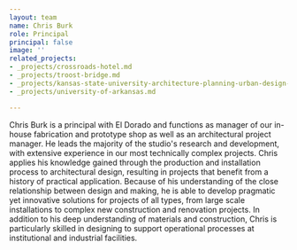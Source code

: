 ```yaml
---
layout: team
name: Chris Burk
role: Principal
principal: false
image: ''
related_projects:
- _projects/crossroads-hotel.md
- _projects/troost-bridge.md
- _projects/kansas-state-university-architecture-planning-urban-design-regnier-hall-fab-lab-expansion.md
- _projects/university-of-arkansas.md

---
```

Chris Burk is a principal with El Dorado and functions as manager of our in-house fabrication and prototype shop as well as an architectural project manager. He leads the majority of the studio's research and development, with extensive experience in our most technically complex projects. Chris applies his knowledge gained through the production and installation process to architectural design, resulting in projects that benefit from a history of practical application. Because of his understanding of the close relationship between design and making, he is able to develop pragmatic yet innovative solutions for projects of all types, from large scale installations to complex new construction and renovation projects. In addition to his deep understanding of materials and construction, Chris is particularly skilled in designing to support operational processes at institutional and industrial facilities. 
